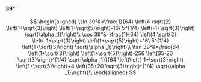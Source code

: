 #### 39°

$$
\begin{aligned}
\sin 39°&=\frac{1}{64} \left(4 \sqrt{2} \left(1+\sqrt{3}\right) \left(1+\sqrt{5}\right)-16\ 5^{1/4} \left(-1+\sqrt{3}\right) \sqrt{\alpha _1}\right)\\
\cos 39°&=\frac{1}{64} \left(4 \sqrt{2} \left(-1+\sqrt{3}\right) \left(1+\sqrt{5}\right)+16\ 5^{1/4} \left(1+\sqrt{3}\right) \sqrt{\alpha _1}\right)\\
\tan 39°&=\frac{64 \left(1+\sqrt{3}\right) \left(1+\sqrt{5}\right)-256 \left(35-20 \sqrt{3}\right)^{1/4} \sqrt{\alpha _1}}{64 \left(\left(-1+\sqrt{3}\right)
\left(1+\sqrt{5}\right)+4 \left(35+20 \sqrt{3}\right)^{1/4} \sqrt{\alpha _1}\right)}\\
\end{aligned}
$$

